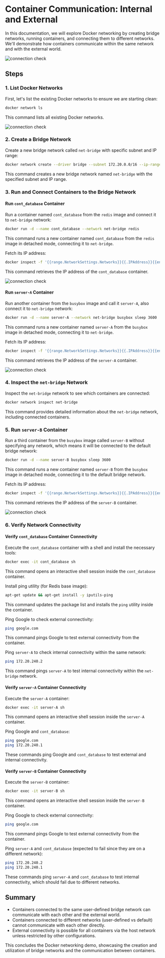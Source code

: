 # Container Communication: Internal and External

In this documentation, we will explore Docker networking by creating bridge networks, running containers, and connecting them to different networks. We'll demonstrate how containers communicate within the same network and with the external world. 

![connection check](./images/5.png)

## Steps

### 1. List Docker Networks

First, let's list the existing Docker networks to ensure we are starting clean:

```bash
docker network ls
```
This command lists all existing Docker networks.


![connection check](./images/out-5.png)
### 2. Create a Bridge Network

Create a new bridge network called `net-bridge` with specific subnet and IP range:

```bash
docker network create --driver bridge --subnet 172.20.0.0/16 --ip-range 172.20.240.0/24 net-bridge
```
This command creates a new bridge network named `net-bridge` with the specified subnet and IP range.

### 3. Run and Connect Containers to the Bridge Network

#### Run `cont_database` Container

Run a container named `cont_database` from the `redis` image and connect it to `net-bridge` network:

```bash
docker run -d --name cont_database --network net-bridge redis
```
This command runs a new container named `cont_database` from the `redis` image in detached mode, connecting it to `net-bridge`.

Fetch its IP address:

```bash
docker inspect -f '{{range.NetworkSettings.Networks}}{{.IPAddress}}{{end}}' cont_database
```
This command retrieves the IP address of the `cont_database` container.

![connection check](./images/out-6.png)
#### Run `server-A` Container

Run another container from the `busybox` image and call it `server-A`, also connect it to `net-bridge` network:

```bash
docker run -d --name server-A --network net-bridge busybox sleep 3600
```
This command runs a new container named `server-A` from the `busybox` image in detached mode, connecting it to `net-bridge`.

Fetch its IP address:

```bash
docker inspect -f '{{range.NetworkSettings.Networks}}{{.IPAddress}}{{end}}' server-A
```
This command retrieves the IP address of the `server-A` container.

![connection check](./images/out-7.png)

### 4. Inspect the `net-bridge` Network

Inspect the `net-bridge` network to see which containers are connected:

```bash
docker network inspect net-bridge
```
This command provides detailed information about the `net-bridge` network, including connected containers.

### 5. Run `server-B` Container

Run a third container from the `busybox` image called `server-B` without specifying any network, which means it will be connected to the default bridge network:

```bash
docker run -d --name server-B busybox sleep 3600
```
This command runs a new container named `server-B` from the `busybox` image in detached mode, connecting it to the default bridge network.

Fetch its IP address:

```bash
docker inspect -f '{{range.NetworkSettings.Networks}}{{.IPAddress}}{{end}}' server-B
```
This command retrieves the IP address of the `server-B` container.

![connection check](./images/out-8.png)

### 6. Verify Network Connectivity

#### Verify `cont_database` Container Connectivity

Execute the `cont_database` container with a shell and install the necessary tools:

```bash
docker exec -it cont_database sh
```
This command opens an interactive shell session inside the `cont_database` container.

Install ping utility (for Redis base image):

```bash
apt-get update && apt-get install -y iputils-ping
```
This command updates the package list and installs the `ping` utility inside the container.

Ping Google to check external connectivity:

```bash
ping google.com
```
This command pings Google to test external connectivity from the container.

Ping `server-A` to check internal connectivity within the same network:

```bash
ping 172.20.240.2
```
This command pings `server-A` to test internal connectivity within the `net-bridge` network.

#### Verify `server-A` Container Connectivity

Execute the `server-A` container:

```bash
docker exec -it server-A sh
```
This command opens an interactive shell session inside the `server-A` container.

Ping Google and `cont_database`:

```bash
ping google.com
ping 172.20.240.1
```
These commands ping Google and `cont_database` to test external and internal connectivity.

#### Verify `server-B` Container Connectivity

Execute the `server-B` container:

```bash
docker exec -it server-B sh
```
This command opens an interactive shell session inside the `server-B` container.

Ping Google to check external connectivity:

```bash
ping google.com
```
This command pings Google to test external connectivity from the container.

Ping `server-A` and `cont_database` (expected to fail since they are on a different network):

```bash
ping 172.20.240.2
ping 172.20.240.1
```
These commands ping `server-A` and `cont_database` to test internal connectivity, which should fail due to different networks.

## Summary

- Containers connected to the same user-defined bridge network can communicate with each other and the external world.
- Containers connected to different networks (user-defined vs default) cannot communicate with each other directly.
- External connectivity is possible for all containers via the host network unless restricted by other configurations.

This concludes the Docker networking demo, showcasing the creation and utilization of bridge networks and the communication between containers.